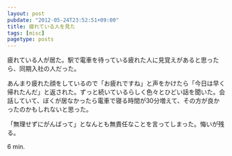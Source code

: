 ```yaml
---
layout: post
pubdate: "2012-05-24T23:52:51+09:00"
title: 疲れている人を見た
tags: [misc]
pagetype: posts
---
```

疲れている人が居た。駅で電車を待っている疲れた人に見覚えがあると思ったら、同期入社の人だった。

あんまり疲れた顔をしているので「お疲れですね」と声をかけたら「今日は早く帰れたんだ」と返された。ずっと続いているらしく色々とひどい話を聞いた。会話していて、ぼくが居なかったら電車で寝る時間が30分増えて、その方が良かったのかもしれないと思った。

「無理せずにがんばって」となんとも無責任なことを言ってしまった。悔いが残る。

6 min.
